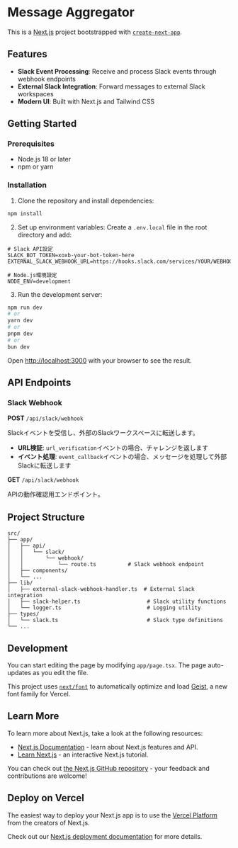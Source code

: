 # Message Aggregator

This is a [Next.js](https://nextjs.org) project bootstrapped with [`create-next-app`](https://nextjs.org/docs/app/api-reference/cli/create-next-app).

## Features

- **Slack Event Processing**: Receive and process Slack events through webhook endpoints
- **External Slack Integration**: Forward messages to external Slack workspaces
- **Modern UI**: Built with Next.js and Tailwind CSS

## Getting Started

### Prerequisites

- Node.js 18 or later
- npm or yarn

### Installation

1. Clone the repository and install dependencies:

```bash
npm install
```

2. Set up environment variables:
   Create a `.env.local` file in the root directory and add:

```env
# Slack API設定
SLACK_BOT_TOKEN=xoxb-your-bot-token-here
EXTERNAL_SLACK_WEBHOOK_URL=https://hooks.slack.com/services/YOUR/WEBHOOK/URL

# Node.js環境設定
NODE_ENV=development
```

3. Run the development server:

```bash
npm run dev
# or
yarn dev
# or
pnpm dev
# or
bun dev
```

Open [http://localhost:3000](http://localhost:3000) with your browser to see the result.

## API Endpoints

### Slack Webhook

**POST** `/api/slack/webhook`

Slackイベントを受信し、外部のSlackワークスペースに転送します。

- **URL検証**: `url_verification`イベントの場合、チャレンジを返します
- **イベント処理**: `event_callback`イベントの場合、メッセージを処理して外部Slackに転送します

**GET** `/api/slack/webhook`

APIの動作確認用エンドポイント。

## Project Structure

```
src/
├── app/
│   ├── api/
│   │   └── slack/
│   │       └── webhook/
│   │           └── route.ts          # Slack webhook endpoint
│   ├── components/
│   └── ...
├── lib/
│   ├── external-slack-webhook-handler.ts  # External Slack integration
│   ├── slack-helper.ts                     # Slack utility functions
│   └── logger.ts                           # Logging utility
├── types/
│   └── slack.ts                            # Slack type definitions
└── ...
```

## Development

You can start editing the page by modifying `app/page.tsx`. The page auto-updates as you edit the file.

This project uses [`next/font`](https://nextjs.org/docs/app/building-your-application/optimizing/fonts) to automatically optimize and load [Geist](https://vercel.com/font), a new font family for Vercel.

## Learn More

To learn more about Next.js, take a look at the following resources:

- [Next.js Documentation](https://nextjs.org/docs) - learn about Next.js features and API.
- [Learn Next.js](https://nextjs.org/learn) - an interactive Next.js tutorial.

You can check out [the Next.js GitHub repository](https://github.com/vercel/next.js) - your feedback and contributions are welcome!

## Deploy on Vercel

The easiest way to deploy your Next.js app is to use the [Vercel Platform](https://vercel.com/new?utm_medium=default-template&filter=next.js&utm_source=create-next-app&utm_campaign=create-next-app-readme) from the creators of Next.js.

Check out our [Next.js deployment documentation](https://nextjs.org/docs/app/building-your-application/deploying) for more details.
